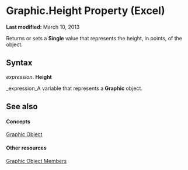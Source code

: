 
# Graphic.Height Property (Excel)

 **Last modified:** March 10, 2013

Returns or sets a  **Single** value that represents the height, in points, of the object.

## Syntax

 _expression_. **Height**

 _expression_A variable that represents a  **Graphic** object.


## See also


#### Concepts


 [Graphic Object](0ccdfb0d-effb-9fa4-8de9-b90688693375.md)
#### Other resources


 [Graphic Object Members](c523b66f-3c54-4e97-0e05-80032819d234.md)
